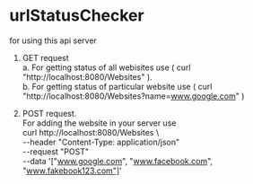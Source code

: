 # urlStatusChecker


for using this api server <br />

1. GET request   <br />
    a. For getting status of all webisites use          ( curl "http://localhost:8080/Websites" ). <br />
    b. For getting status of particular website use     ( curl "http://localhost:8080/Websites?name=www.google.com" ) <br />
    
2. POST request.  <br />
   For adding the website in your server use <br />
                     curl http://localhost:8080/Websites \                  
           --header "Content-Type: application/json" \
              --request "POST" \
              --data '["www.google.com", "www.facebook.com", "www.fakebook123.com"]'

 

